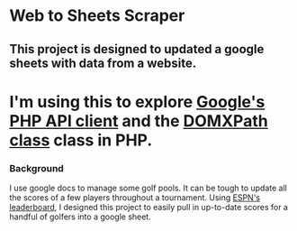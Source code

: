 # Web to Sheets Scraper

## This project is designed to updated a google sheets with data from a website.

# I'm using this to explore [Google's PHP API client](https://developers.google.com/drive/v3/web/quickstart/php) and the [DOMXPath class](http://php.net/manual/en/class.domxpath.php) class in PHP.

### Background
I use google docs to manage some golf pools. It can be tough to update all the scores of a few players throughout a tournament. Using [ESPN's leaderboard](http://www.espn.com/golf/leaderboard), I designed this project to easily pull in up-to-date scores for a handful of golfers into a google sheet.
